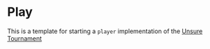 # Play

This is a template for starting a `player` implementation of the [Unsure Tournament](https://github.com/corverroos/unsure) 
